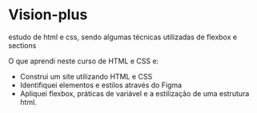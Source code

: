 # Vision-plus
estudo de html e css, sendo algumas técnicas utilizadas de flexbox e sections


O que aprendi neste curso de HTML e CSS e:
- Construi um site utilizando HTML e CSS
 - Identifiquei elementos e estilos através do Figma
- Apliquei flexbox, práticas de variável e a estilização de uma estrutura html.

